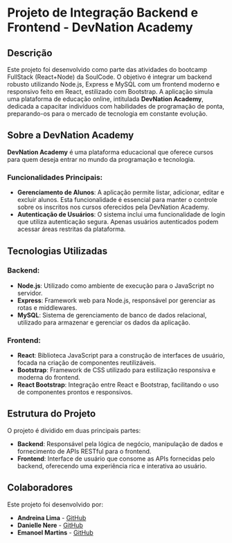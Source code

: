 # Projeto de Integração Backend e Frontend - DevNation Academy

## Descrição

Este projeto foi desenvolvido como parte das atividades do bootcamp FullStack (React+Node) da SoulCode. O objetivo é integrar um backend robusto utilizando Node.js, Express e MySQL com um frontend moderno e responsivo feito em React, estilizado com Bootstrap. A aplicação simula uma plataforma de educação online, intitulada **DevNation Academy**, dedicada a capacitar indivíduos com habilidades de programação de ponta, preparando-os para o mercado de tecnologia em constante evolução.

## Sobre a DevNation Academy

**DevNation Academy** é uma plataforma educacional que oferece cursos para quem deseja entrar no mundo da programação e tecnologia.

### Funcionalidades Principais:
- **Gerenciamento de Alunos**: A aplicação permite listar, adicionar, editar e excluir alunos. Esta funcionalidade é essencial para manter o controle sobre os inscritos nos cursos oferecidos pela DevNation Academy.
- **Autenticação de Usuários**: O sistema inclui uma funcionalidade de login que utiliza autenticação segura. Apenas usuários autenticados podem acessar áreas restritas da plataforma.

## Tecnologias Utilizadas

### Backend:
- **Node.js**: Utilizado como ambiente de execução para o JavaScript no servidor.
- **Express**: Framework web para Node.js, responsável por gerenciar as rotas e middlewares.
- **MySQL**: Sistema de gerenciamento de banco de dados relacional, utilizado para armazenar e gerenciar os dados da aplicação.

### Frontend:
- **React**: Biblioteca JavaScript para a construção de interfaces de usuário, focada na criação de componentes reutilizáveis.
- **Bootstrap**: Framework de CSS utilizado para estilização responsiva e moderna do frontend.
- **React Bootstrap**: Integração entre React e Bootstrap, facilitando o uso de componentes prontos e responsivos.

## Estrutura do Projeto

O projeto é dividido em duas principais partes:

- **Backend**: Responsável pela lógica de negócio, manipulação de dados e fornecimento de APIs RESTful para o frontend.
- **Frontend**: Interface de usuário que consome as APIs fornecidas pelo backend, oferecendo uma experiência rica e interativa ao usuário.

## Colaboradores

Este projeto foi desenvolvido por:

- **Andreina Lima** - [GitHub](https://github.com/AndreinaLima)
- **Danielle Nere** - [GitHub](https://github.com/DaniNere)
- **Emanoel Martins** - [GitHub](https://github.com/emanoelmartins496)
